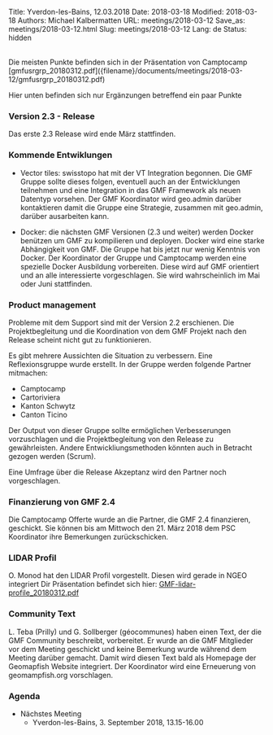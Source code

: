 Title: Yverdon-les-Bains, 12.03.2018
Date: 2018-03-18
Modified: 2018-03-18
Authors: Michael Kalbermatten
URL: meetings/2018-03-12
Save_as: meetings/2018-03-12.html
Slug: meetings/2018-03-12
Lang: de
Status: hidden

<br />
Die meisten Punkte befinden sich in der Präsentation von Camptocamp [gmfusrgrp_20180312.pdf]({filename}/documents/meetings/2018-03-12/gmfusrgrp_20180312.pdf) 

Hier unten befinden sich nur Ergänzungen betreffend ein paar Punkte

### Version 2.3 - Release

Das erste 2.3 Release wird ende März stattfinden.

### Kommende Entwiklungen

* Vector tiles: swisstopo hat mit der VT Integration begonnen. Die GMF Gruppe sollte dieses folgen, eventuell auch an der Entwicklungen teilnehmen und eine Integration in das GMF Framework als neuen Datentyp vorsehen. Der GMF Koordinator wird geo.admin darüber kontaktieren damit die Gruppe eine Strategie, zusammen mit geo.admin, darüber ausarbeiten kann.

* Docker: die nächsten GMF Versionen (2.3 und weiter) werden Docker benützen um GMF zu kompilieren und deployen. Docker wird eine starke Abhängigkeit von GMF. Die Gruppe hat bis jetzt nur wenig Kenntnis von Docker. Der Koordinator der Gruppe und Camptocamp werden eine spezielle Docker Ausbildung vorbereiten. Diese wird auf GMF orientiert und an alle interessierte vorgeschlagen. Sie wird wahrscheinlich im Mai oder Juni stattfinden.

### Product management

Probleme mit dem Support sind mit der Version 2.2 erschienen. Die Projektbegleitung und die Koordination von dem GMF Projekt nach den Release scheint nicht gut zu funktionieren.

Es gibt mehrere Aussichten die Situation zu verbessern. Eine Reflexionsgruppe wurde erstellt. In der Gruppe werden folgende Partner mitmachen:

* Camptocamp
* Cartoriviera
* Kanton Schwytz
* Canton Ticino

Der Output von dieser Gruppe sollte ermöglichen Verbesserungen vorzuschlagen und die Projektbegleitung von den Release zu gewährleisten. Andere Entwickliungsmethoden könnten auch in Betracht gezogen werden (Scrum).

Eine Umfrage über die Release Akzeptanz wird den Partner noch vorgeschlagen.

### Finanzierung von GMF 2.4

Die Camptocamp Offerte wurde an die Partner, die GMF 2.4 finanzieren, geschickt. Sie können bis am Mittwoch den 21. März 2018 dem PSC Koordinator ihre Bemerkungen zurückschicken.

### LIDAR Profil

O. Monod hat den LIDAR Profil vorgestellt. Diesen wird gerade in NGEO integriert Dir Präsentation befindet sich hier: [GMF-lidar-profile_20180312.pdf]({filename}/documents/meetings/2018-03-12/GMF-lidar-profile_20180312.pdf)

### Community Text

L. Teba (Prilly) und G. Sollberger (géocommunes) haben einen Text, der die GMF Community beschreibt, vorbereitet. Er wurde an die GMF Mitglieder vor dem Meeting geschickt und keine Bemerkung wurde während dem Meeting darüber gemacht. Damit wird diesen Text bald als Homepage der Geomapfish Website integriert. Der Koordinator wird eine Erneuerung von geomampfish.org vorschlagen.

### Agenda

* Nächstes Meeting
    * Yverdon-les-Bains, 3. September 2018, 13.15-16.00

